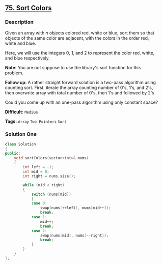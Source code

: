 ## [75. Sort Colors](https://leetcode.com/problems/sort-colors/description/)

### Description

Given an array with _n_ objects colored red, white or blue, sort them so that objects of the same color are adjacent, with the colors in the order red, white and blue.

Here, we will use the integers 0, 1, and 2 to represent the color red, white, and blue respectively.

**Note:**
You are not suppose to use the library's sort function for this problem.

**Follow up:**
A rather straight forward solution is a two-pass algorithm using counting sort.
First, iterate the array counting number of 0's, 1's, and 2's, then overwrite array with total number of 0's, then 1's and followed by 2's.

Could you come up with an one-pass algorithm using only constant space?

**Difficult:** `Medium`

**Tags:** `Array` `Two Pointers` `Sort`

### Solution One

```c++
class Solution
{
public:
    void sortColors(vector<int>& nums)
    {
        int left = -1;
        int mid = 0;
        int right = nums.size();

        while (mid < right)
        {
            switch (nums[mid])
            {
            case 0:
                swap(nums[++left], nums[mid++]);
                break;
            case 1:
                mid++;
                break;
            case 2:
                swap(nums[mid], nums[--right]);
                break;
            }
        }
    }
};
```
